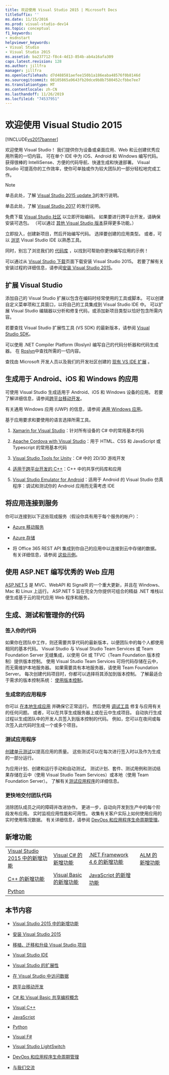 ```yaml
---
title: 欢迎使用 Visual Studio 2015 | Microsoft Docs
titleSuffix: ''
ms.date: 11/15/2016
ms.prod: visual-studio-dev14
ms.topic: conceptual
f1_keywords:
- msdnstart
helpviewer_keywords:
- Visual Studio
- Visual Studio 2015
ms.assetid: ba237712-f8c4-4d13-854b-ab4a16afa309
caps.latest.revision: 128
ms.author: jillfra
manager: jillfra
ms.openlocfilehash: d7d488581aefee150b1a186eaba48576f0b8146d
ms.sourcegitcommit: 08105865a9643fb20dce9b8b7580452cfbbe7ee7
ms.translationtype: MT
ms.contentlocale: zh-CN
ms.lasthandoff: 11/26/2019
ms.locfileid: "74537951"
---
```

# <a name="welcome-to-visual-studio-2015"></a>欢迎使用 Visual Studio 2015
[!INCLUDE[vs2017banner](includes/vs2017banner.md)]

欢迎使用 Visual Studio！ 我们提供你为设备或桌面应用、Web 和云创建优秀应用所需的一切内容。 可在单个 IDE 中为 iOS、Android 和 Windows 编写代码。 获得很棒的 IntelliSense、方便的代码导航、快速生成和快速部署。 Visual Studio 可提高你的工作效率，使你可单独或作为较大团队的一部分轻松地完成工作。

> [!NOTE]
> 单击此处，了解 [Visual Studio 2015 update 3](https://www.visualstudio.com/news/releasenotes/vs2015-update3-vs)的发行说明。
>
> 单击此处，了解 [Visual Studio 2017](https://www.visualstudio.com/news/releasenotes/vs2017-relnotes) 的发行说明。

 免费下载 [Visual Studio 社区](https://go.microsoft.com/fwlink/?LinkId=517106) 以立即开始编码。 如果要进行跨平台开发，请确保安装可选包。 （可以通过 [其他 Visual Studio 版本](https://visualstudio.microsoft.com/vs/compare/)获得更多功能。）

 立即投入，创建新项目，然后开始编写代码。 选择要创建的应用类型。 或者，可以 [浏览](./ide/visual-studio-ide.md) Visual Studio IDE 以熟悉工具。

 同时，别忘了浏览我们的 [代码库](https://code.msdn.microsoft.com/) ，以找到可帮助你更快编写应用的示例！

 可以通过从 [Visual Studio 下载](https://www.visualstudio.com/downloads/download-visual-studio-vs.aspx)页面下载安装 Visual Studio 2015。 若要了解有关安装过程的详细信息，请参阅[安装 Visual Studio 2015](./install/install-visual-studio-2015.md)。

## <a name="extend-visual-studio"></a>扩展 Visual Studio
 添加自己的 Visual Studio 扩展以包含在编码时经常使用的工具或脚本。 可以创建自定义菜单项和工具窗口，以将自己的工具集成到 Visual Studio IDE 中。 可以扩展 Visual Studio 编辑器以分析和修复代码，或添加新项目类型以恰好包含所需内容。

 若要查找 Visual Studio 扩展性工具 (VS SDK) 的最新版本，请参阅 [Visual Studio SDK](./extensibility/visual-studio-sdk.md)。

 可以使用 .NET Compiler Platform (Roslyn) 编写自己的代码分析器和代码生成器。 在 [Roslyn](https://github.com/dotnet/Roslyn)中查找所需的一切内容。

 查找由 Microsoft 开发人员以及我们的开发社区创建的 [现有 VS IDE 扩展](https://visualstudiogallery.msdn.microsoft.com/) 。

## <a name="build-apps-for-android-ios-and-windows"></a>生成用于 Android、iOS 和 Windows 的应用
 可使用 Visual Studio 生成适用于 Android、iOS 和 Windows 设备的应用。 若要了解详细信息，请参阅[跨平台移动开发](./cross-platform/cross-platform-mobile-development-in-visual-studio.md)。

 有关通用 Windows 应用 (UWP) 的信息，请参阅 [通用 Windows 应用](https://dev.windows.com/windows-apps)。

 基于应用要求和要使用的语言选择所需工具。

1. [Xamarin for Visual Studio](./cross-platform/build-apps-with-native-ui-using-xamarin-in-visual-studio.md)：针对所有设备的 C# 中的常用基本代码

2. [Apache Cordova with Visual Studio](https://msdn.microsoft.com/library/db446f2c-6ba4-4c76-aac5-4c66f43b8c42)：用于 HTML、CSS 和 JavaScript 或 Typescript 的常用基本代码

3. [Visual Studio Tools for Unity](./cross-platform/visual-studio-tools-for-unity.md)：C# 中的 2D/3D 游戏开发

4. [适用于跨平台开发的 C++](./cross-platform/visual-cpp-for-cross-platform-mobile-development.md)：C++ 中的共享代码库和应用

5. [Visual Studio Emulator for Android](./cross-platform/visual-studio-emulator-for-android.md)：适用于 Android 的 Visual Studio 仿真程序：调试和测试你的 Android 应用而无需考虑 IDE

## <a name="connect-your-apps-to-services"></a>将应用连接到服务
 你可以连接到以下这些现成服务（假设你具有用于每个服务的帐户）：

- [Azure 移动服务](https://azure.microsoft.com/documentation/services/mobile-services/)

- [Azure 存储](https://azure.microsoft.com/documentation/services/storage/)

- 将 Office 365 REST API 集成到你自己的应用中以连接到云中存储的数据。 有关详细信息，请参阅 [这些示例](https://github.com/OfficeDev/?utf8=%E2%9C%93&query=o365)。

## <a name="write-great-web-apps-with-aspnet"></a>使用 ASP.NET 编写优秀的 Web 应用
 [ASP.NET 5](https://docs.microsoft.com/aspnet/core/?view=aspnetcore-3.0) 是 MVC、WebAPI 和 SignalR 的一个重大更新，并且在 Windows、Mac 和 Linux 上运行。  ASP.NET 5 旨在完全为你提供可组合的精益 .NET 堆栈以便生成基于云的现代应用 Web 程序和服务。

## <a name="build-test-and-manage-your-code"></a>生成、测试和管理你的代码

### <a name="check-in-your-code"></a>签入你的代码
 如果你在团队中工作，则还需要共享代码的最新版本，以便团队中的每个人都使用相同的基本代码。 Visual Studio 与 Visual Studio Team Services 或 Team Foundation Server 无缝集成，以使用 Git 或 TFVC（Team Foundation 版本控制）提供版本控制。 使用 Visual Studio Team Services 可将代码存储在云中，而无需维护本地服务器。 如果需要具有本地服务器，请使用 Team Foundation Server。 每次创建代码项目时，你都可以选择将其添加到版本控制。 了解最适合于需求的版本控制系统： [使用版本控制](https://msdn.microsoft.com/library/33267cee-fe5f-4aa3-b2cd-6d22ceace314)。

### <a name="build-your-app"></a>生成您的应用程序
 你可以 [在本地生成应用](./ide/compiling-and-building-in-visual-studio.md) 并确保它正常运行。 然后使用 [调试工具](./debugger/debugging-in-visual-studio.md) 修复与应用有关的任何问题。 或者，可以在共享生成服务器上或在云中生成项目。 自动执行生成过程以生成团队中的开发人员签入到版本控制的代码。 例如，您可以在夜间或每次签入此代码时生成一个或多个项目。

### <a name="test-your-app"></a>测试应用程序
 [创建单元测试](./test/unit-test-your-code.md)以提高应用的质量。 这些测试可以在每次进行签入时以及作为生成的一部分运行。

 为应用计划、创建和运行手动和自动测试。 测试计划、套件、测试用例和测试结果存储在云中（使用 Visual Studio Team Services）或本地（使用 Team Foundation Server）。 了解有关[测试应用程序](https://msdn.microsoft.com/library/73baa961-c21f-43fe-bb92-3f59ae9b5945)的详细信息。

### <a name="deliver-your-teams-code-faster"></a>更快地交付团队代码
 消除团队成员之间的障碍并改进协作。 更进一步，自动向开发到生产中的每个阶段发布应用。 实时监视应用性能和可用性。 收集有关客户实际上如何使用应用的实时使用情况数据。 有关详细信息，请参阅 [DevOps 和应用程序生命周期管理](https://msdn.microsoft.com/library/74a1f71d-7f23-4c71-8fd7-89ede614fab6)。

## <a name="whats-new"></a>新增功能

|||||
|-|-|-|-|
|[Visual Studio 2015 中的新增功能](./what-s-new-in-visual-studio-2015.md)|[Visual C# 的新增功能](https://msdn.microsoft.com/library/9f18dc26-27fa-4603-a639-b573f07a117b)|[.NET Framework 4.6 的新增功能](https://msdn.microsoft.com/library/1d971dd7-10fc-4692-8dac-30ca308fc0fa)|[ALM 的新增功能](/azure/devops/server/whats-new)|
|[C++ 的新增功能](https://msdn.microsoft.com/library/1cc09fad-85a2-43c2-b022-bb99f5fe0ad7)|[Visual Basic 的新增功能](https://msdn.microsoft.com/library/d7e97396-7f42-4873-a81c-4ebcc4b6ca02)|[JavaScript 的新增功能](javascript/javascript-in-visual-studio.md#whats-new-in-javascript)||
|[Python](./python/getting-started-with-python.md)||||

## <a name="in-this-section"></a>本节内容

- [Visual Studio 2015 中的新增功能](./what-s-new-in-visual-studio-2015.md)

- [安装 Visual Studio 2015](./install/install-visual-studio-2015.md)

- [移植、迁移和升级 Visual Studio 项目](./porting/porting-migrating-and-upgrading-visual-studio-projects.md)

- [Visual Studio IDE](./ide/visual-studio-ide.md)

- [Visual Studio 的扩展性](./extensibility/extensibility-in-visual-studio.md)

- [在 Visual Studio 中访问数据](./data-tools/accessing-data-in-visual-studio.md)

- [跨平台移动开发](./cross-platform/cross-platform-mobile-development-in-visual-studio.md)

- [C# 和 Visual Basic 共享编程概念](https://msdn.microsoft.com/library/fa9bf5e6-07c8-4b5b-b1ae-8a22816a63c6)

- [Visual C++](https://msdn.microsoft.com/library/e8dcc44c-a3e2-4ffe-887c-fd15b18dc458)

- [JavaScript](./javascript/javascript-in-visual-studio.md)

- [Python](./python/getting-started-with-python.md)

- [Visual F#](https://msdn.microsoft.com/library/66f52f8a-a034-4c32-bb83-fa5b030faa4d)

- [Visual Studio LightSwitch](https://msdn.microsoft.com/library/2021a2cf-f684-493f-8d1b-4cdf39bc6eb3)

- [DevOps 和应用程序生命周期管理](https://msdn.microsoft.com/library/74a1f71d-7f23-4c71-8fd7-89ede614fab6)

- [与我们交流](./ide/talk-to-us.md)
